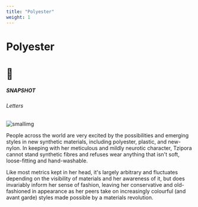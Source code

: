 ```yaml
---
title: "Polyester"
weight: 1
---
```


<div id="headerbox">
  <h1 class="alignleft">Polyester</h1>
  <h1 class="alignright">👚</h1>
</div>

<h5 span class="pagetag"> SNAPSHOT </h5>
<h6 span class="sitetag">Letters</h6>

![smallimg](/images/sketches/polyester.jpg)

People across the world are very excited by the possibilities and emerging styles in new synthetic materials, including polyester, plastic, and new-nylon. In keeping with her meticulous and mildly neurotic character, Tzipora cannot stand synthetic fibres and refuses wear anything that isn't soft, loose-fitting and hand-washable.

Like most metrics kept in her head, it's largely arbitrary and fluctuates depending on the visibility of materials and her awareness of it, but does invariably inform her sense of fashion, leaving her conservative and old-fashioned in appearance as her peers take on increasingly colourful (and avant garde) styles made possible by a materials revolution.
